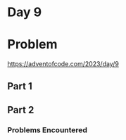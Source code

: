 # Day 9

# Problem

https://adventofcode.com/2023/day/9

## Part 1

## Part 2

### Problems Encountered
